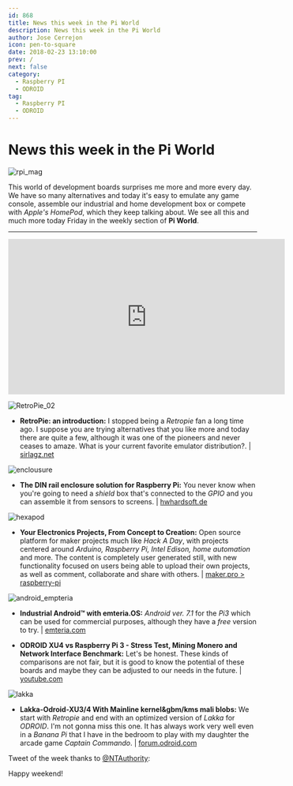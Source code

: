 ```yaml
---
id: 868
title: News this week in the Pi World
description: News this week in the Pi World
author: Jose Cerrejon
icon: pen-to-square
date: 2018-02-23 13:10:00
prev: /
next: false
category:
  - Raspberry PI
  - ODROID
tag:
  - Raspberry PI
  - ODROID
---
```


# News this week in the Pi World

![rpi_mag](/images/2018/02/rpi_mag.jpg)

This world of development boards surprises me more and more every day. We have so many alternatives and today it's easy to emulate any game console, assemble our industrial and home development box or compete with *Apple's HomePod*, which they keep talking about. We see all this and much more today Friday in the weekly section of **Pi World**.

- - -
<iframe width="560" height="315" src="https://www.youtube.com/embed/yjEDAvP4rCc?rel=0" frameborder="0" allow="autoplay; encrypted-media" allowfullscreen></iframe>

![RetroPie_02](/images/RetroPie_02.jpg)

* **RetroPie: an introduction:** I stopped being a *Retropie* fan a long time ago. I suppose you are trying alternatives that you like more and today there are quite a few, although it was one of the pioneers and never ceases to amaze. What is your current favorite emulator distribution?. | [sirlagz.net](https://sirlagz.net/2018/02/19/retropie-an-introduction/)

![enclousure](/images/2018/02/enclousure.png)

* **The DIN rail enclosure solution for Raspberry Pi:** You never know when you're going to need a *shield* box that's connected to the *GPIO* and you can assemble it from sensors to screens.  | [hwhardsoft.de](https://www.hwhardsoft.de/english/projects/rasppibox-open/)

![hexapod](/images/2017/07/hexapod.png)

* **Your Electronics Projects, From Concept to Creation:** Open source platform for maker projects much like *Hack A Day*, with projects centered around *Arduino, Raspberry Pi, Intel Edison, home automation* and more. The content is completely user generated still, with new functionality focused on users being able to upload their own projects, as well as comment, collaborate and share with others. | [maker.pro > raspberry-pi](https://maker.pro/projects/raspberry-pi)

![android_empteria](/images/2018/02/android_empteria.png)

* **Industrial Android™ with emteria.OS:**  *Android ver. 7.1* for the *Pi3* which can be used for commercial purposes, although they have a *free* version to try. | [emteria.com](https://emteria.com/)

* **ODROID XU4 vs Raspberry Pi 3 - Stress Test, Mining Monero and Network Interface Benchmark:** Let's be honest. These kinds of comparisons are not fair, but it is good to know the potential of these boards and maybe they can be adjusted to our needs in the future. | [youtube.com](https://www.youtube.com/watch?v=L6bZW-2rHgg)

![lakka](/images/2014/11/lakka.png)

* **Lakka-Odroid-XU3/4 With Mainline kernel&gbm/kms mali blobs:** We start with *Retropie* and end with an optimized version of *Lakka* for *ODROID*. I'm not gonna miss this one. It has always work very well even in a *Banana Pi* that I have in the bedroom to play with my daughter the arcade game *Captain Commando*. | [forum.odroid.com](https://forum.odroid.com/viewtopic.php?f=98&t=30066#p214707)

Tweet of the week thanks to [@NTAuthority](https://twitter.com/NTAuthority):




Happy weekend!
